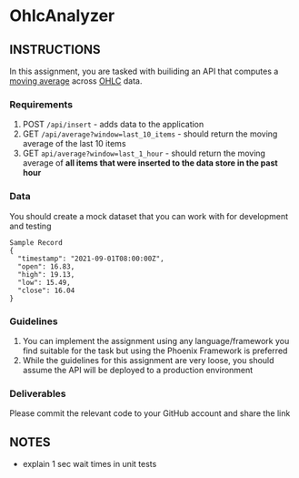 # OhlcAnalyzer

## INSTRUCTIONS
In this assignment, you are tasked with builiding an API that computes a [moving average](https://en.wikipedia.org/wiki/Moving_average) across [OHLC](https://en.wikipedia.org/wiki/Open-high-low-close_chart) data.

### Requirements
1. POST `/api/insert` - adds data to the application
2. GET `/api/average?window=last_10_items` - should return the moving average of the last 10 items
3. GET `api/average?window=last_1_hour` - should return the moving average of **all items that were inserted to the data store in the past hour**

### Data
You should create a mock dataset that you can work with for development and testing
```
Sample Record
{
  "timestamp": "2021-09-01T08:00:00Z",
  "open": 16.83,
  "high": 19.13,
  "low": 15.49,
  "close": 16.04
}
```

### Guidelines
1. You can implement the assignment using any language/framework you find suitable for the task but using the Phoenix Framework is preferred
2. While the guidelines for this assignment are very loose, you should assume the API will be deployed to a production environment

### Deliverables
Please commit the relevant code to your GitHub account and share the link

## NOTES
- explain 1 sec wait times in unit tests